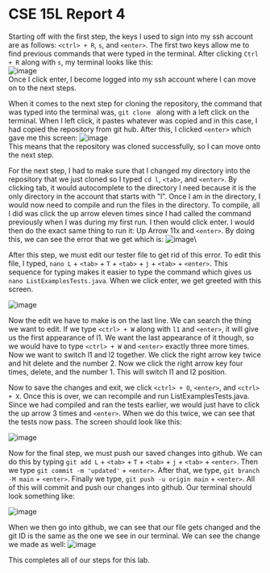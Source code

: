 # CSE 15L Report 4

Starting off with the first step, the keys I used to sign into my ssh account are as follows: `<ctrl> + R`, `s`, and `<enter>`. The first two keys allow me to find previous commands that were typed in the terminal. After clicking `Ctrl + R` along with `s`, my terminal looks like this:\
![image](https://user-images.githubusercontent.com/122493451/221750669-ce4cc351-4503-4bc3-912f-c4b0d5bf92bb.png)\
Once I click enter, I become logged into my ssh account where I can move on to the next steps.

When it comes to the next step for cloning the repository, the command that was typed into the terminal was, `git clone ` along with a left click on the terminal. When I left click, it pastes whatever was copied and in this case, I had copied the repository from git hub. After this, I clicked `<enter>` which gave me this screen: 
![image](https://user-images.githubusercontent.com/122493451/221752718-a644c7ae-2942-4914-a695-ca90d193b9d6.png)\
This means that the repository was cloned successfully, so I can move onto the next step. 

For the next step, I had to make sure that I changed my directory into the repository that we just cloned so I typed `cd l`, `<tab>`, and `<enter>`. By clicking tab, it would autocomplete to the directory I need because it is the only directory in the account that starts with "l". Once I am in the directory, I would now need to compile and run the files in the directory. To compile, all I did was click the up arrow eleven times since I had called the command previously when I was during my first run. I then would click enter. I would then do the exact same thing to run it: Up Arrow 11x and `<enter>`. By doing this, we can see the error that we get which is: 
![image](https://user-images.githubusercontent.com/122493451/221755134-7f629056-ce05-4a6e-b84e-68e4a5f0f722.png)\

After this step, we must edit our tester file to get rid of this error. To edit this file, I typed, `nano L` + `<tab>` + `T` + `<tab>` + `j` + `<tab>` + `<enter>`. This sequence for typing makes it easier to type the command which gives us `nano ListExamplesTests.java`. When we click enter, we get greeted with this screen. 

![image](https://user-images.githubusercontent.com/122493451/221758516-b2d48b3c-4e65-42cc-a452-17950593a841.png)

Now the edit we have to make is on the last line. We can search the thing we want to edit. If we type `<ctrl> + W` along with `l1` and `<enter>`, it will give us the first appearance of l1. We want the last appearance of it though, so we would have to type `<ctrl> + W` and `<enter>` exactly three more times. Now we want to switch l1 and l2 together. We click the right arrow key twice and hit delete and the number 2. Now we click the right arrow key four times, delete, and the number 1. This will switch l1 and l2 position.

Now to save the changes and exit, we click `<ctrl> + O`, `<enter>`, and `<ctrl> + X`. Once this is over, we can recompile and run ListExamplesTests.java. Since we had compiled and ran the tests earlier, we would just have to click the up arrow 3 times and `<enter>`. When we do this twice, we can see that the tests now pass. The screen should look like this:

![image](https://user-images.githubusercontent.com/122493451/221761921-04e5291e-7282-4dcf-9dd7-457d102e9438.png)

Now for the final step, we must push our saved changes into github. We can do this by typing `git add L` + `<tab>` + `T` + `<tab>` + `j` + `<tab>` + `<enter>`. Then we type `git commit -m 'updated'` + `<enter>`. After that, we type, `git branch -M main` + `<enter>`. Finally we type, `git push -u origin main` + `<enter>`. All of this will commit and push our changes into github. Our terminal should look something like: 

![image](https://user-images.githubusercontent.com/122493451/221764494-87f6bb65-75c8-4171-aa96-4e6c3aae89f7.png)

When we then go into github, we can see that our file gets changed and the git ID is the same as the one we see in our terminal. We can see the change we made as well:
![image](https://user-images.githubusercontent.com/122493451/221764835-9cba0141-8e0a-43fe-ba4d-ee3775ad7f0b.png)

This completes all of our steps for this lab.
